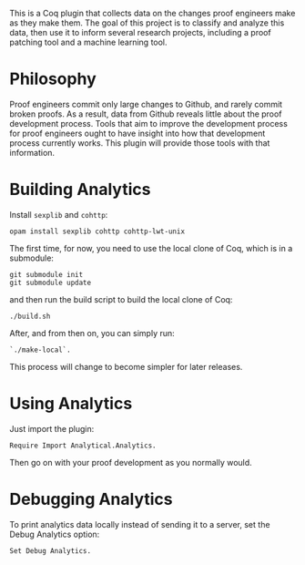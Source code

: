 This is a Coq plugin that collects data on the changes proof engineers make
as they make them. The goal of this project is to classify and analyze this data,
then use it to inform several research projects, including a proof patching tool
and a machine learning tool.

# Philosophy

Proof engineers commit only large changes to Github, and rarely commit
broken proofs. As a result, data from Github reveals little about the proof development process.
Tools that aim to improve the development process for proof engineers ought to have insight
into how that development process currently works. This plugin will provide those tools with that information.

# Building Analytics

Install `sexplib` and `cohttp`:

```
opam install sexplib cohttp cohttp-lwt-unix
```

The first time, for now, you need to use the local clone of Coq, which is in a submodule:

```
git submodule init
git submodule update
```

and then run the build script to build the local clone of Coq:

```
./build.sh
```

After, and from then on, you can simply run:

```
`./make-local`.
```

This process will change to become simpler for later releases.

# Using Analytics

Just import the plugin:

```
Require Import Analytical.Analytics.
```

Then go on with your proof development as you normally would.

# Debugging Analytics

To print analytics data locally instead of sending it to a server,
set the Debug Analytics option:

```
Set Debug Analytics.
```
